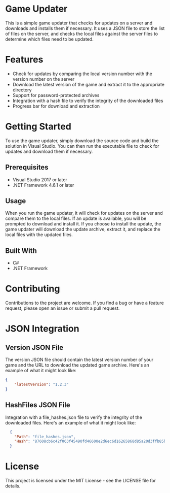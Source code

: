 # Game Updater
This is a simple game updater that checks for updates on a server and downloads and installs them if necessary. It uses a JSON file to store the list of files on the server, and checks the local files against the server files to determine which files need to be updated.

# Features
- Check for updates by comparing the local version number with the version number on the server
- Download the latest version of the game and extract it to the appropriate directory
- Support for password-protected archives
- Integration with a hash file to verify the integrity of the downloaded files
- Progress bar for download and extraction

# Getting Started
To use the game updater, simply download the source code and build the solution in Visual Studio. You can then run the executable file to check for updates and download them if necessary.

## Prerequisites
- Visual Studio 2017 or later
- .NET Framework 4.6.1 or later

## Usage
When you run the game updater, it will check for updates on the server and compare them to the local files. If an update is available, you will be prompted to download and install it. If you choose to install the update, the game updater will download the update archive, extract it, and replace the local files with the updated files.

## Built With
- C#
- .NET Framework

# Contributing
Contributions to the project are welcome. If you find a bug or have a feature request, please open an issue or submit a pull request.

# JSON Integration
## Version JSON File
The version JSON file should contain the latest version number of your game and the URL to download the updated game archive. Here's an example of what it might look like:

```json
{
    "latestVersion": "1.2.3"
}
```
## HashFiles JSON File
Integration with a file_hashes.json file to verify the integrity of the downloaded files. Here's an example of what it might look like:

```json
  {
    "Path": "file_hashes.json",
    "Hash": "87608cb6c42f063f45490fd46600e2d6ec6d16265868d85a20d3ffb85b9f1d65"
  }
```

# License
This project is licensed under the MIT License - see the LICENSE file for details.
